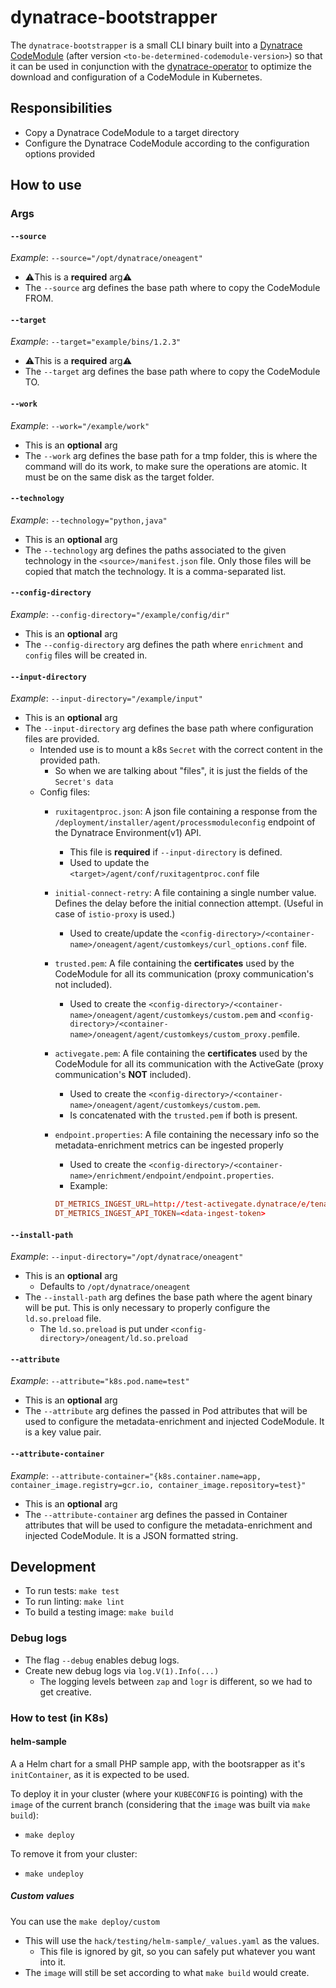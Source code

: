 # dynatrace-bootstrapper

The `dynatrace-bootstrapper` is a small CLI binary built into a [Dynatrace CodeModule](https://gallery.ecr.aws/dynatrace/dynatrace-codemodules) (after version `<to-be-determined-codemodule-version>`) so that it can be used in conjunction with the [dynatrace-operator](https://github.com/Dynatrace/dynatrace-operator) to optimize the download and configuration of a CodeModule in Kubernetes.

## Responsibilities

- Copy a Dynatrace CodeModule to a target directory
- Configure the Dynatrace CodeModule according to the configuration options provided

## How to use

### Args

#### `--source`

*Example*: `--source="/opt/dynatrace/oneagent"`

- ⚠️This is a **required** arg⚠️
- The `--source` arg defines the base path where to copy the CodeModule FROM.

#### `--target`

*Example*: `--target="example/bins/1.2.3"`

- ⚠️This is a **required** arg⚠️
- The `--target` arg defines the base path where to copy the CodeModule TO.

#### `--work`

*Example*: `--work="/example/work"`

- This is an **optional** arg
- The `--work` arg defines the base path for a tmp folder, this is where the command will do its work, to make sure the operations are atomic. It must be on the same disk as the target folder.

#### `--technology`

*Example*: `--technology="python,java"`

- This is an **optional** arg
- The `--technology` arg defines the paths associated to the given technology in the `<source>/manifest.json` file. Only those files will be copied that match the technology. It is a comma-separated list.

#### `--config-directory`

*Example*: `--config-directory="/example/config/dir"`

- This is an **optional** arg
- The `--config-directory` arg defines the path where `enrichment` and `config` files will be created in.

#### `--input-directory`

*Example*: `--input-directory="/example/input"`

- This is an **optional** arg
- The `--input-directory` arg defines the base path where configuration files are provided.
  - Intended use is to mount a k8s `Secret` with the correct content in the provided path.
    - So when we are talking about "files", it is just the fields of the `Secret's data`
  - Config files:
    - `ruxitagentproc.json`: A json file containing a response from the `/deployment/installer/agent/processmoduleconfig` endpoint of the Dynatrace Environment(v1) API.
      - This file is **required** if `--input-directory` is defined.
      - Used to update the `<target>/agent/conf/ruxitagentproc.conf` file
    - `initial-connect-retry`: A file containing a single number value. Defines the delay before the initial connection attempt. (Useful in case of `istio-proxy` is used.)
      - Used to create/update the `<config-directory>/<container-name>/oneagent/agent/customkeys/curl_options.conf` file.
    - `trusted.pem`: A file containing the **certificates** used by the CodeModule for all its communication (proxy communication's not included).
      - Used to create the `<config-directory>/<container-name>/oneagent/agent/customkeys/custom.pem` and `<config-directory>/<container-name>/oneagent/agent/customkeys/custom_proxy.pem`file.
    - `activegate.pem`: A file containing the **certificates** used by the CodeModule for all its communication with the ActiveGate (proxy communication's **NOT** included).
      - Used to create the `<config-directory>/<container-name>/oneagent/agent/customkeys/custom.pem`.
      - Is concatenated with the `trusted.pem` if both is present.
    - `endpoint.properties`: A file containing the necessary info so the metadata-enrichment metrics can be ingested properly
      - Used to create the `<config-directory>/<container-name>/enrichment/endpoint/endpoint.properties`.
      - Example:

      ```conf
      DT_METRICS_INGEST_URL=http://test-activegate.dynatrace/e/tenant/api/v2/metrics/ingest
      DT_METRICS_INGEST_API_TOKEN=<data-ingest-token>
      ```

#### `--install-path`

*Example*: `--input-directory="/opt/dynatrace/oneagent"`

- This is an **optional** arg
  - Defaults to `/opt/dynatrace/oneagent`
- The `--install-path` arg defines the base path where the agent binary will be put. This is only necessary to properly configure the `ld.so.preload` file.
  - The `ld.so.preload` is put under `<config-directory>/oneagent/ld.so.preload`

#### `--attribute`

*Example*: `--attribute="k8s.pod.name=test"`

- This is an **optional** arg
- The `--attribute` arg defines the passed in Pod attributes that will be used to configure the metadata-enrichment and injected CodeModule. It is a key value pair.

#### `--attribute-container`

*Example*: `--attribute-container="{k8s.container.name=app, container_image.registry=gcr.io, container_image.repository=test}"`

- This is an **optional** arg
- The `--attribute-container` arg defines the passed in Container attributes that will be used to configure the metadata-enrichment and injected CodeModule. It is a JSON formatted string.

## Development

- To run tests: `make test`
- To run linting: `make lint`
- To build a testing image: `make build`

### Debug logs

- The flag `--debug` enables debug logs.
- Create new debug logs via `log.V(1).Info(...)`
  - The logging levels between `zap` and `logr` is different, so we had to get creative.

### How to test (in K8s)

#### helm-sample

A a Helm chart for a small PHP sample app, with the bootsrapper as it's `initContainer`, as it is expected to be used.

To deploy it in your cluster (where your `KUBECONFIG` is pointing) with the `image` of the current branch (considering that the `image` was built via `make build`):

- `make deploy`

To remove it from your cluster:

- `make undeploy`

##### Custom values

You can use the `make deploy/custom`

- This will use the `hack/testing/helm-sample/_values.yaml` as the values.
  - This file is ignored by git, so you can safely put whatever you want into it.
- The `image` will still be set according to what `make build` would create.
